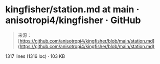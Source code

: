 <!--yml
category: 未分类
date: 2024-05-27 14:28:47
-->

# kingfisher/station.md at main · anisotropi4/kingfisher · GitHub

> 来源：[https://github.com/anisotropi4/kingfisher/blob/main/station.md](https://github.com/anisotropi4/kingfisher/blob/main/station.md)

1317 lines (1316 loc) · 103 KB